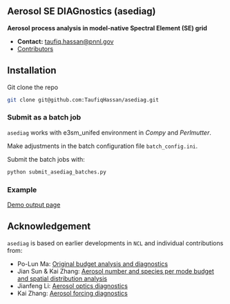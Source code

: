 ## Aerosol SE DIAGnostics (asediag)

**Aerosol process analysis in model-native Spectral Element (SE) grid**

* **Contact:** [taufiq.hassan@pnnl.gov](taufiq.hassan@pnnl.gov) 
* [Contributors](./AUTHORS.rst)

Installation
------------

Git clone the repo
```bash
git clone git@github.com:TaufiqHassan/asediag.git
```

### Submit as a batch job

`asediag` works with e3sm_unifed environment in *Compy* and *Perlmutter*.

Make adjustments in the batch configuration file `batch_config.ini`.

Submit the batch jobs with:
```bash
python submit_asediag_batches.py
```
### Example 

[Demo output page](https://compy-dtn.pnl.gov/hass877/share/aer_diag/F20TR_2016Emis_ne30pg2_def_minus_F20TR_1850Emis_ne30pg2_def/aerosol.html)

Acknowledgement
---------------
`asediag` is based on earlier developments in `NCL` and individual contributions from:
* Po-Lun Ma: [Original budget analysis and diagnostics](https://github.com/eagles-project/aerosol_diag)
* Jian Sun & Kai Zhang: [Aerosol number and species per mode budget and spatial distribution analysis](https://github.com/eagles-project/aerosol_diag/tree/jian/develop)
* Jianfeng Li: [Aerosol optics diagnostics](https://github.com/eagles-project/aerosol_diag/tree/jianfeng_update)
* Kai Zhang: [Aerosol forcing diagnostics](https://github.com/kaizhangpnl/e3sm_erf_aerosol)